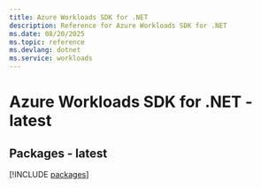 ```yaml
---
title: Azure Workloads SDK for .NET
description: Reference for Azure Workloads SDK for .NET
ms.date: 08/20/2025
ms.topic: reference
ms.devlang: dotnet
ms.service: workloads
---
```

# Azure Workloads SDK for .NET - latest
## Packages - latest
[!INCLUDE [packages](workloads-index.md)]